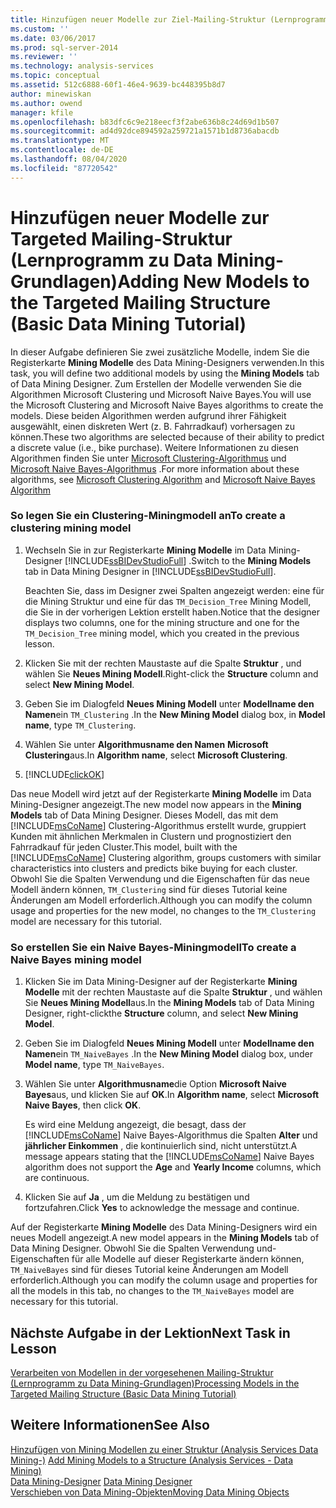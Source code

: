```yaml
---
title: Hinzufügen neuer Modelle zur Ziel-Mailing-Struktur (Lernprogramm zu Data Mining-Grundlagen) | Microsoft-Dokumentation
ms.custom: ''
ms.date: 03/06/2017
ms.prod: sql-server-2014
ms.reviewer: ''
ms.technology: analysis-services
ms.topic: conceptual
ms.assetid: 512c6888-60f1-46e4-9639-bc448395b8d7
author: minewiskan
ms.author: owend
manager: kfile
ms.openlocfilehash: b83dfc6c9e218eecf3f2abe636b8c24d69d1b507
ms.sourcegitcommit: ad4d92dce894592a259721a1571b1d8736abacdb
ms.translationtype: MT
ms.contentlocale: de-DE
ms.lasthandoff: 08/04/2020
ms.locfileid: "87720542"
---
```

# <a name="adding-new-models-to-the-targeted-mailing-structure-basic-data-mining-tutorial"></a><span data-ttu-id="5f4a3-102">Hinzufügen neuer Modelle zur Targeted Mailing-Struktur (Lernprogramm zu Data Mining-Grundlagen)</span><span class="sxs-lookup"><span data-stu-id="5f4a3-102">Adding New Models to the Targeted Mailing Structure (Basic Data Mining Tutorial)</span></span>
  <span data-ttu-id="5f4a3-103">In dieser Aufgabe definieren Sie zwei zusätzliche Modelle, indem Sie die Registerkarte **Mining Modelle** des Data Mining-Designers verwenden.</span><span class="sxs-lookup"><span data-stu-id="5f4a3-103">In this task, you will define two additional models by using the **Mining Models** tab of Data Mining Designer.</span></span> <span data-ttu-id="5f4a3-104">Zum Erstellen der Modelle verwenden Sie die Algorithmen Microsoft Clustering und Microsoft Naive Bayes.</span><span class="sxs-lookup"><span data-stu-id="5f4a3-104">You will use the Microsoft Clustering and Microsoft Naive Bayes algorithms to create the models.</span></span> <span data-ttu-id="5f4a3-105">Diese beiden Algorithmen werden aufgrund ihrer Fähigkeit ausgewählt, einen diskreten Wert (z. B. Fahrradkauf) vorhersagen zu können.</span><span class="sxs-lookup"><span data-stu-id="5f4a3-105">These two algorithms are selected because of their ability to predict a discrete value (i.e., bike purchase).</span></span> <span data-ttu-id="5f4a3-106">Weitere Informationen zu diesen Algorithmen finden Sie unter [Microsoft Clustering-Algorithmus](../../2014/analysis-services/data-mining/microsoft-clustering-algorithm.md) und [Microsoft Naive Bayes-Algorithmus](../../2014/analysis-services/data-mining/microsoft-naive-bayes-algorithm.md) .</span><span class="sxs-lookup"><span data-stu-id="5f4a3-106">For more information about these algorithms, see [Microsoft Clustering Algorithm](../../2014/analysis-services/data-mining/microsoft-clustering-algorithm.md) and [Microsoft Naive Bayes Algorithm](../../2014/analysis-services/data-mining/microsoft-naive-bayes-algorithm.md)</span></span>  
  
### <a name="to-create-a-clustering-mining-model"></a><span data-ttu-id="5f4a3-107">So legen Sie ein Clustering-Miningmodell an</span><span class="sxs-lookup"><span data-stu-id="5f4a3-107">To create a clustering mining model</span></span>  
  
1.  <span data-ttu-id="5f4a3-108">Wechseln Sie in zur Registerkarte **Mining Modelle** im Data Mining-Designer [!INCLUDE[ssBIDevStudioFull](../includes/ssbidevstudiofull-md.md)] .</span><span class="sxs-lookup"><span data-stu-id="5f4a3-108">Switch to the **Mining Models** tab in Data Mining Designer in [!INCLUDE[ssBIDevStudioFull](../includes/ssbidevstudiofull-md.md)].</span></span>  
  
     <span data-ttu-id="5f4a3-109">Beachten Sie, dass im Designer zwei Spalten angezeigt werden: eine für die Mining Struktur und eine für das `TM_Decision_Tree` Mining Modell, die Sie in der vorherigen Lektion erstellt haben.</span><span class="sxs-lookup"><span data-stu-id="5f4a3-109">Notice that the designer displays two columns, one for the mining structure and one for the `TM_Decision_Tree` mining model, which you created in the previous lesson.</span></span>  
  
2.  <span data-ttu-id="5f4a3-110">Klicken Sie mit der rechten Maustaste auf die Spalte **Struktur** , und wählen Sie **Neues Mining Modell**.</span><span class="sxs-lookup"><span data-stu-id="5f4a3-110">Right-click the **Structure** column and select **New Mining Model**.</span></span>  
  
3.  <span data-ttu-id="5f4a3-111">Geben Sie im Dialogfeld **Neues Mining Modell** unter **Modellname den Namen**ein `TM_Clustering` .</span><span class="sxs-lookup"><span data-stu-id="5f4a3-111">In the **New Mining Model** dialog box, in **Model name**, type `TM_Clustering`.</span></span>  
  
4.  <span data-ttu-id="5f4a3-112">Wählen Sie unter **Algorithmusname den Namen** **Microsoft Clustering**aus.</span><span class="sxs-lookup"><span data-stu-id="5f4a3-112">In **Algorithm name**, select **Microsoft Clustering**.</span></span>  
  
5.  [!INCLUDE[clickOK](../includes/clickok-md.md)]  
  
 <span data-ttu-id="5f4a3-113">Das neue Modell wird jetzt auf der Registerkarte **Mining Modelle** im Data Mining-Designer angezeigt.</span><span class="sxs-lookup"><span data-stu-id="5f4a3-113">The new model now appears in the **Mining Models** tab of Data Mining Designer.</span></span> <span data-ttu-id="5f4a3-114">Dieses Modell, das mit dem [!INCLUDE[msCoName](../includes/msconame-md.md)] Clustering-Algorithmus erstellt wurde, gruppiert Kunden mit ähnlichen Merkmalen in Clustern und prognostiziert den Fahrradkauf für jeden Cluster.</span><span class="sxs-lookup"><span data-stu-id="5f4a3-114">This model, built with the [!INCLUDE[msCoName](../includes/msconame-md.md)] Clustering algorithm, groups customers with similar characteristics into clusters and predicts bike buying for each cluster.</span></span> <span data-ttu-id="5f4a3-115">Obwohl Sie die Spalten Verwendung und die Eigenschaften für das neue Modell ändern können, `TM_Clustering` sind für dieses Tutorial keine Änderungen am Modell erforderlich.</span><span class="sxs-lookup"><span data-stu-id="5f4a3-115">Although you can modify the column usage and properties for the new model, no changes to the `TM_Clustering` model are necessary for this tutorial.</span></span>  
  
### <a name="to-create-a-naive-bayes-mining-model"></a><span data-ttu-id="5f4a3-116">So erstellen Sie ein Naive Bayes-Miningmodell</span><span class="sxs-lookup"><span data-stu-id="5f4a3-116">To create a Naive Bayes mining model</span></span>  
  
1.  <span data-ttu-id="5f4a3-117">Klicken Sie im Data Mining-Designer auf der Registerkarte **Mining Modelle** mit der rechten Maustaste auf die Spalte **Struktur** , und wählen Sie **Neues Mining Modell**aus.</span><span class="sxs-lookup"><span data-stu-id="5f4a3-117">In the **Mining Models** tab of Data Mining Designer, right-clickthe **Structure** column, and select **New Mining Model**.</span></span>  
  
2.  <span data-ttu-id="5f4a3-118">Geben Sie im Dialogfeld **Neues Mining Modell** unter **Modellname den Namen**ein `TM_NaiveBayes` .</span><span class="sxs-lookup"><span data-stu-id="5f4a3-118">In the **New Mining Model** dialog box, under **Model name**, type `TM_NaiveBayes`.</span></span>  
  
3.  <span data-ttu-id="5f4a3-119">Wählen Sie unter **Algorithmusname**die Option **Microsoft Naive Bayes**aus, und klicken Sie auf **OK**.</span><span class="sxs-lookup"><span data-stu-id="5f4a3-119">In **Algorithm name**, select **Microsoft Naive Bayes**, then click **OK**.</span></span>  
  
     <span data-ttu-id="5f4a3-120">Es wird eine Meldung angezeigt, die besagt, dass der [!INCLUDE[msCoName](../includes/msconame-md.md)] Naive Bayes-Algorithmus die Spalten **Alter** und **jährlicher Einkommen** , die kontinuierlich sind, nicht unterstützt.</span><span class="sxs-lookup"><span data-stu-id="5f4a3-120">A message appears stating that the [!INCLUDE[msCoName](../includes/msconame-md.md)] Naive Bayes algorithm does not support the **Age** and **Yearly Income** columns, which are continuous.</span></span>  
  
4.  <span data-ttu-id="5f4a3-121">Klicken Sie auf **Ja** , um die Meldung zu bestätigen und fortzufahren.</span><span class="sxs-lookup"><span data-stu-id="5f4a3-121">Click **Yes** to acknowledge the message and continue.</span></span>  
  
 <span data-ttu-id="5f4a3-122">Auf der Registerkarte **Mining Modelle** des Data Mining-Designers wird ein neues Modell angezeigt.</span><span class="sxs-lookup"><span data-stu-id="5f4a3-122">A new model appears in the **Mining Models** tab of Data Mining Designer.</span></span> <span data-ttu-id="5f4a3-123">Obwohl Sie die Spalten Verwendung und-Eigenschaften für alle Modelle auf dieser Registerkarte ändern können, `TM_NaiveBayes` sind für dieses Tutorial keine Änderungen am Modell erforderlich.</span><span class="sxs-lookup"><span data-stu-id="5f4a3-123">Although you can modify the column usage and properties for all the models in this tab, no changes to the `TM_NaiveBayes` model are necessary for this tutorial.</span></span>  
  
## <a name="next-task-in-lesson"></a><span data-ttu-id="5f4a3-124">Nächste Aufgabe in der Lektion</span><span class="sxs-lookup"><span data-stu-id="5f4a3-124">Next Task in Lesson</span></span>  
 [<span data-ttu-id="5f4a3-125">Verarbeiten von Modellen in der vorgesehenen Mailing-Struktur &#40;Lernprogramm zu Data Mining-Grundlagen&#41;</span><span class="sxs-lookup"><span data-stu-id="5f4a3-125">Processing Models in the Targeted Mailing Structure &#40;Basic Data Mining Tutorial&#41;</span></span>](../../2014/tutorials/processing-models-in-the-targeted-mailing-structure-basic-data-mining-tutorial.md)  
  
## <a name="see-also"></a><span data-ttu-id="5f4a3-126">Weitere Informationen</span><span class="sxs-lookup"><span data-stu-id="5f4a3-126">See Also</span></span>  
 <span data-ttu-id="5f4a3-127">[Hinzufügen von Mining Modellen zu einer Struktur &#40;Analysis Services Data Mining-&#41;](../../2014/analysis-services/data-mining/add-mining-models-to-a-structure-analysis-services-data-mining.md) </span><span class="sxs-lookup"><span data-stu-id="5f4a3-127">[Add Mining Models to a Structure &#40;Analysis Services - Data Mining&#41;](../../2014/analysis-services/data-mining/add-mining-models-to-a-structure-analysis-services-data-mining.md) </span></span>  
 <span data-ttu-id="5f4a3-128">[Data Mining-Designer](../../2014/analysis-services/data-mining/data-mining-designer.md) </span><span class="sxs-lookup"><span data-stu-id="5f4a3-128">[Data Mining Designer](../../2014/analysis-services/data-mining/data-mining-designer.md) </span></span>  
 [<span data-ttu-id="5f4a3-129">Verschieben von Data Mining-Objekten</span><span class="sxs-lookup"><span data-stu-id="5f4a3-129">Moving Data Mining Objects</span></span>](../../2014/analysis-services/data-mining/moving-data-mining-objects.md)  
  
  
